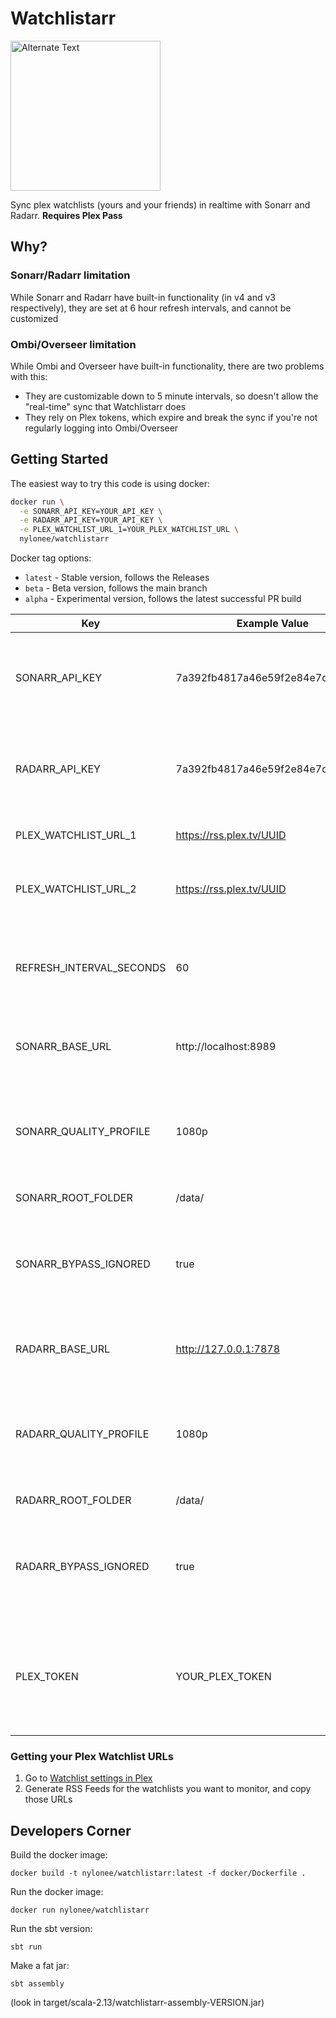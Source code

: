 # Watchlistarr

<img src="watchlistarr.png" alt="Alternate Text" width="240"/>

Sync plex watchlists (yours and your friends) in realtime with Sonarr and Radarr. **Requires Plex Pass**

## Why?

### Sonarr/Radarr limitation

While Sonarr and Radarr have built-in functionality (in v4 and v3 respectively), they are set at 6 hour refresh
intervals, and cannot be customized

### Ombi/Overseer limitation

While Ombi and Overseer have built-in functionality, there are two problems with this:

* They are customizable down to 5 minute intervals, so doesn't allow the "real-time" sync that Watchlistarr does
* They rely on Plex tokens, which expire and break the sync if you're not regularly logging into Ombi/Overseer

## Getting Started

The easiest way to try this code is using docker:

```bash
docker run \
  -e SONARR_API_KEY=YOUR_API_KEY \
  -e RADARR_API_KEY=YOUR_API_KEY \
  -e PLEX_WATCHLIST_URL_1=YOUR_PLEX_WATCHLIST_URL \
  nylonee/watchlistarr
```

Docker tag options:

* `latest` - Stable version, follows the Releases
* `beta` - Beta version, follows the main branch
* `alpha` - Experimental version, follows the latest successful PR build

| Key                      | Example Value                    | Optional | Description                                                                                                                                                                       |
|--------------------------|----------------------------------|----------|-----------------------------------------------------------------------------------------------------------------------------------------------------------------------------------|
| SONARR_API_KEY           | 7a392fb4817a46e59f2e84e7d5f021bc | No       | API key for Sonarr, found in your Sonarr UI -> General settings                                                                                                                   |
| RADARR_API_KEY           | 7a392fb4817a46e59f2e84e7d5f021bc | No       | API key for Radarr, found in your Radarr UI -> General settings                                                                                                                   |
| PLEX_WATCHLIST_URL_1     | https://rss.plex.tv/UUID         | No       | First Plex Watchlist URL                                                                                                                                                          |
| PLEX_WATCHLIST_URL_2     | https://rss.plex.tv/UUID         | Yes      | Second Plex Watchlist URL (if applicable)                                                                                                                                         |
| REFRESH_INTERVAL_SECONDS | 60                               | Yes      | Number of seconds to wait in between checking the watchlist                                                                                                                       |
| SONARR_BASE_URL          | http://localhost:8989            | Yes      | Base URL for Sonarr, including the 'http' and port                                                                                                                                |
| SONARR_QUALITY_PROFILE   | 1080p                            | Yes      | Quality profile for Sonarr, found in your Sonarr UI -> Profiles settings                                                                                                          |
| SONARR_ROOT_FOLDER       | /data/                           | Yes      | Root folder for Sonarr                                                                                                                                                            |
| SONARR_BYPASS_IGNORED    | true                             | Yes      | Boolean flag to bypass tv shows that are on the Sonarr Exclusion List                                                                                                             |
| RADARR_BASE_URL          | http://127.0.0.1:7878            | Yes      | Base URL for Radarr, including the 'http' and port                                                                                                                                |
| RADARR_QUALITY_PROFILE   | 1080p                            | Yes      | Quality profile for Radarr, found in your Radarr UI -> Profiles settings                                                                                                          |
| RADARR_ROOT_FOLDER       | /data/                           | Yes      | Root folder for Radarr                                                                                                                                                            |
| RADARR_BYPASS_IGNORED    | true                             | Yes      | Boolean flag to bypass movies that are on the Radarr Exclusion List                                                                                                               |
| PLEX_TOKEN               | YOUR_PLEX_TOKEN                  | Yes      | Your Plex Token (see [here](https://support.plex.tv/articles/204059436-finding-an-authentication-token-x-plex-token/) for how to get one). Only needed for advanced sync features |

### Getting your Plex Watchlist URLs

1. Go to [Watchlist settings in Plex](https://app.plex.tv/desktop/#!/settings/watchlist)
2. Generate RSS Feeds for the watchlists you want to monitor, and copy those URLs

## Developers Corner

Build the docker image:

```
docker build -t nylonee/watchlistarr:latest -f docker/Dockerfile .
```

Run the docker image:

```
docker run nylonee/watchlistarr
```

Run the sbt version:

```
sbt run
```

Make a fat jar:

```
sbt assembly
```

(look in target/scala-2.13/watchlistarr-assembly-VERSION.jar)